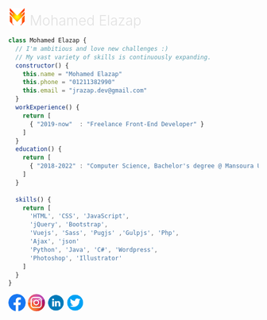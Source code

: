 <h1 style="margin: 0px auto;font-weight: 300;color: #e1e1e1;"><img src="./logo.png" alt="" height="35px" width="35px"> Mohamed Elazap</h1>


```javascript
class Mohamed Elazap {
  // I'm ambitious and love new challenges :)
  // My vast variety of skills is continuously expanding.
  constructor() {
    this.name = "Mohamed Elazap"
    this.phone = "01211382990"
    this.email = "jrazap.dev@gmail.com"
  }
  workExperience() {
    return [
      { "2019-now"  : "Freelance Front-End Developer" }
    ]      
  }
  education() {
    return [
      { "2018-2022" : "Computer Science, Bachelor's degree @ Mansoura University" }
    ]
  }
  
  skills() {
    return [ 
      'HTML', 'CSS', 'JavaScript',
      'jQuery', 'Bootstrap',
      'Vuejs', 'Sass', 'Pugjs' ,'Gulpjs', 'Php', 
      'Ajax', 'json'
      'Python', 'Java', 'C#', 'Wordpress',
      'Photoshop', 'Illustrator'
    ]
  }
}
```
<span><img src="./fb.png" alt="" height="35px" width="35px" style="display:inline-block;border-radius:50%"></span>
<span><img src="./instagram.png" alt="" height="35px" width="35px" style="display:inline-block;border-radius:50%"></span>
<span><img src="./linkedin.png" alt="" height="35px" width="35px" style="display:inline-block;border-radius:50%"></span>
<span><img src="./twitter.png" alt="" height="35px" width="35px" style="display:inline-block;border-radius:50%"></span>
